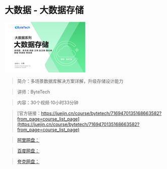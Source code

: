 # 大数据 - 大数据存储

![img](../../assets/34bf5862759344b1ac968c78c1ae4447~tplv-k3u1fbpfcp-no-mark_284_284_284_178.png)

> 简介：多场景数据库解决方案详解，升级存储设计能力

> 讲师：ByteTech

> 内容：30个视频·10小时33分钟

> [官方链接：https://juejin.cn/course/bytetech/7169470135168663582?from_page=course_list_page](https://juejin.cn/course/bytetech/7169470135168663582?from_page=course_list_page)

> [阿里网盘：]()

> [百度网盘：]()

> [夸克网盘：]()
